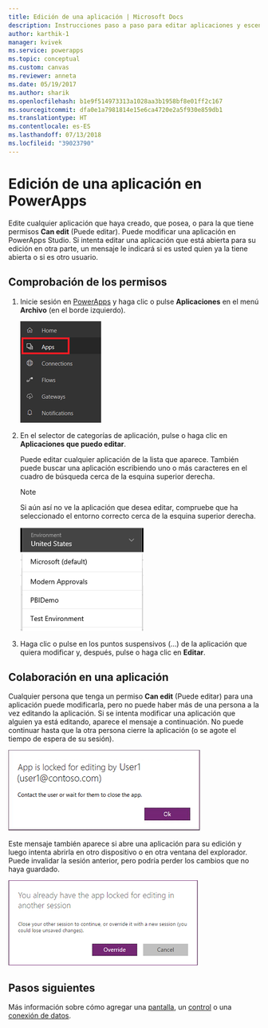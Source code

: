 ```yaml
---
title: Edición de una aplicación | Microsoft Docs
description: Instrucciones paso a paso para editar aplicaciones y escenarios de bloqueo de sesión.
author: karthik-1
manager: kvivek
ms.service: powerapps
ms.topic: conceptual
ms.custom: canvas
ms.reviewer: anneta
ms.date: 05/19/2017
ms.author: sharik
ms.openlocfilehash: b1e9f514973313a1028aa3b1958bf8e01ff2c167
ms.sourcegitcommit: dfa0e1a7981814e15e6ca4720e2a5f930e859db1
ms.translationtype: HT
ms.contentlocale: es-ES
ms.lasthandoff: 07/13/2018
ms.locfileid: "39023790"
---
```

# <a name="edit-an-app-in-powerapps"></a>Edición de una aplicación en PowerApps
Edite cualquier aplicación que haya creado, que posea, o para la que tiene permisos **Can edit** (Puede editar). Puede modificar una aplicación en PowerApps Studio. Si intenta editar una aplicación que está abierta para su edición en otra parte, un mensaje le indicará si es usted quien ya la tiene abierta o si es otro usuario.

## <a name="verify-your-permissions"></a>Comprobación de los permisos
1. Inicie sesión en [PowerApps](https://web.powerapps.com) y haga clic o pulse **Aplicaciones** en el menú **Archivo** (en el borde izquierdo).
   
    ![Opción Aplicaciones en el menú Archivo](./media/edit-app/file-apps.png)

2. En el selector de categorías de aplicación, pulse o haga clic en **Aplicaciones que puedo editar**.

    Puede editar cualquier aplicación de la lista que aparece. También puede buscar una aplicación escribiendo uno o más caracteres en el cuadro de búsqueda cerca de la esquina superior derecha.

    > [!NOTE]
    > Si aún así no ve la aplicación que desea editar, compruebe que ha seleccionado el entorno correcto cerca de la esquina superior derecha.
   
    ![Lista de entornos](./media/edit-app/environment-list.png)

1. Haga clic o pulse en los puntos suspensivos (...) de la aplicación que quiera modificar y, después, pulse o haga clic en **Editar**.

## <a name="collaborate-on-an-app"></a>Colaboración en una aplicación
Cualquier persona que tenga un permiso **Can edit** (Puede editar) para una aplicación puede modificarla, pero no puede haber más de una persona a la vez editando la aplicación. Si se intenta modificar una aplicación que alguien ya está editando, aparece el mensaje a continuación. No puede continuar hasta que la otra persona cierre la aplicación (o se agote el tiempo de espera de su sesión).

![](./media/edit-app/applock-otheruser.png)

Este mensaje también aparece si abre una aplicación para su edición y luego intenta abrirla en otro dispositivo o en otra ventana del explorador. Puede invalidar la sesión anterior, pero podría perder los cambios que no haya guardado.

![](./media/edit-app/applock-selfuser.png)

## <a name="next-steps"></a>Pasos siguientes
Más información sobre cómo agregar una [pantalla](add-screen-context-variables.md), un [control](add-configure-controls.md) o una [conexión de datos](add-data-connection.md).

